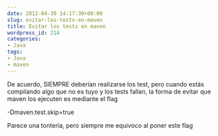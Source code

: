 ```yaml
---
date: 2012-04-30 14:17:30+00:00
slug: evitar-los-tests-en-maven
title: Evitar los tests en maven
wordpress_id: 214
categories:
- Java
tags:
- Java
- maven
---
```


De acuerdo, SIEMPRE deberían realizarse los test, pero cuando estás compilando algo que no es tuyo y los tests fallan, la forma de evitar que maven los ejecuten es mediante el flag





-Dmaven.test.skip=true





Parece una tontería, pero siempre me equivoco al poner este flag
